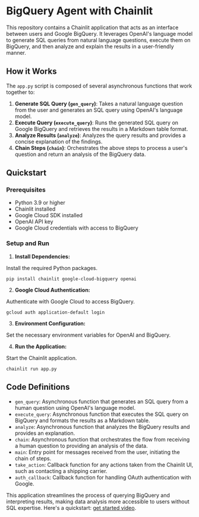 # BigQuery Agent with Chainlit

This repository contains a Chainlit application that acts as an interface between users and Google BigQuery. It leverages OpenAI's language model to generate SQL queries from natural language questions, execute them on BigQuery, and then analyze and explain the results in a user-friendly manner.

## How it Works

The `app.py` script is composed of several asynchronous functions that work together to:

1. **Generate SQL Query (`gen_query`)**: Takes a natural language question from the user and generates an SQL query using OpenAI's language model.
2. **Execute Query (`execute_query`)**: Runs the generated SQL query on Google BigQuery and retrieves the results in a Markdown table format.
3. **Analyze Results (`analyze`)**: Analyzes the query results and provides a concise explanation of the findings.
4. **Chain Steps (`chain`)**: Orchestrates the above steps to process a user's question and return an analysis of the BigQuery data.

## Quickstart

### Prerequisites

- Python 3.9 or higher
- Chainlit installed
- Google Cloud SDK installed
- OpenAI API key
- Google Cloud credentials with access to BigQuery

### Setup and Run

1. **Install Dependencies:**

Install the required Python packages.

```shell
pip install chainlit google-cloud-bigquery openai
```

2. **Google Cloud Authentication:**

Authenticate with Google Cloud to access BigQuery.

```shell
gcloud auth application-default login
```


3. **Environment Configuration:**

Set the necessary environment variables for OpenAI and BigQuery.


4. **Run the Application:**

Start the Chainlit application.

```shell
chainlit run app.py
```

## Code Definitions

- `gen_query`: Asynchronous function that generates an SQL query from a human question using OpenAI's language model.
- `execute_query`: Asynchronous function that executes the SQL query on BigQuery and formats the results as a Markdown table.
- `analyze`: Asynchronous function that analyzes the BigQuery results and provides an explanation.
- `chain`: Asynchronous function that orchestrates the flow from receiving a human question to providing an analysis of the data.
- `main`: Entry point for messages received from the user, initiating the chain of steps.
- `take_action`: Callback function for any actions taken from the Chainlit UI, such as contacting a shipping carrier.
- `auth_callback`: Callback function for handling OAuth authentication with Google.

This application streamlines the process of querying BigQuery and interpreting results, making data analysis more accessible to users without SQL expertise. Here's a quickstart: [get started video](https://github.com/Chainlit/chainlit/assets/13104895/cbcb8078-ab4d-4e4c-8e4e-7aaa51ca1fd0).
